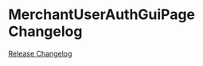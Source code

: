 # MerchantUserAuthGuiPage Changelog

[Release Changelog](https://github.com/spryker/merchant-user-auth-gui-page/releases)
